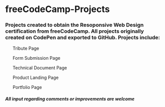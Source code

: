 # freeCodeCamp-Projects

<h3>Projects created to obtain the Resoponsive Web Design certification from freeCodeCamp. All projects originally created on CodePen and exported to GitHub. Projects include:</h3>

<ul>Tribute Page</ul>
<ul>Form Submission Page</ul>
<ul>Technical Document Page</ul>
<ul>Product Landing Page</ul>
<ul>Portfolio Page</ul>

<h5>All input regarding comments or improvements are welcome</h5>
